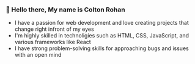### 👋 Hello there, My name is Colton Rohan

- I have a passion for web development and love creating projects that change right infront of my eyes
- I'm highly skilled in technoligies such as HTML, CSS, JavaScript, and various frameworks like React
- I have strong problem-solving skills for approaching bugs and issues with an open mind


<!--
**ColtonRohan/ColtonRohan** is a ✨ _special_ ✨ repository because its `README.md` (this file) appears on your GitHub profile.

Here are some ideas to get you started:

- 🔭 I’m currently working on ...
- 🌱 I’m currently learning ...
- 👯 I’m looking to collaborate on ...
- 🤔 I’m looking for help with ...
- 💬 Ask me about ...
- 📫 How to reach me: ...
- 😄 Pronouns: ...
- ⚡ Fun fact: ...
-->
